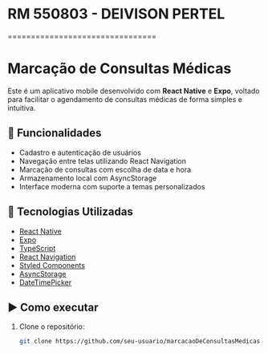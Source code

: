 # RM 550803 - DEIVISON PERTEL
================================
# Marcação de Consultas Médicas

Este é um aplicativo mobile desenvolvido com **React Native** e **Expo**, voltado para facilitar o agendamento de consultas médicas de forma simples e intuitiva.

## 📱 Funcionalidades

- Cadastro e autenticação de usuários
- Navegação entre telas utilizando React Navigation
- Marcação de consultas com escolha de data e hora
- Armazenamento local com AsyncStorage
- Interface moderna com suporte a temas personalizados

## 🚀 Tecnologias Utilizadas

- [React Native](https://reactnative.dev/)
- [Expo](https://expo.dev/)
- [TypeScript](https://www.typescriptlang.org/)
- [React Navigation](https://reactnavigation.org/)
- [Styled Components](https://styled-components.com/)
- [AsyncStorage](https://react-native-async-storage.github.io/async-storage/)
- [DateTimePicker](https://github.com/react-native-datetimepicker/datetimepicker)

## ▶️ Como executar

1. Clone o repositório:
   ```bash
   git clone https://github.com/seu-usuario/marcacaoDeConsultasMedicas.git

